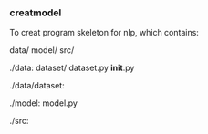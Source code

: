 ### creatmodel

To creat program skeleton for nlp, which contains:



data/  model/  src/

./data:
	dataset/  dataset.py  __init__.py

./data/dataset:

./model:
	model.py

./src:
